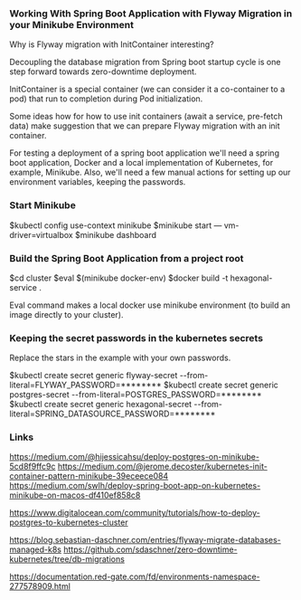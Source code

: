 ### Working With Spring Boot Application with Flyway Migration in your Minikube Environment 

Why is Flyway migration with InitContainer interesting?

Decoupling the database migration from Spring boot startup cycle
is one step forward towards zero-downtime deployment.

InitContainer is a special container (we can consider it a co-container to a pod) 
that run to completion during Pod initialization.

Some ideas how for how to use init containers (await a service, pre-fetch data) make suggestion
that we can prepare Flyway migration with an init container.

For testing a deployment of a spring boot application we'll need a spring boot application,
Docker and a local implementation of Kubernetes, for example, Minikube.
Also, we'll need a few manual actions for setting up our environment variables, keeping the passwords.

### Start Minikube

$kubectl config use-context minikube
$minikube start — vm-driver=virtualbox
$minikube dashboard

### Build the Spring Boot Application from a project root
$cd cluster
$eval $(minikube docker-env)
$docker build -t hexagonal-service .

Eval command makes a local docker use minikube environment (to build an image directly to your cluster).

### Keeping the secret passwords in the kubernetes secrets

Replace the stars in the example with your own passwords.

$kubectl create secret generic flyway-secret --from-literal=FLYWAY_PASSWORD=********
$kubectl create secret generic postgres-secret --from-literal=POSTGRES_PASSWORD=********
$kubectl create secret generic hexagonal-secret --from-literal=SPRING_DATASOURCE_PASSWORD=********


### Links
https://medium.com/@hijessicahsu/deploy-postgres-on-minikube-5cd8f9ffc9c
https://medium.com/@jerome.decoster/kubernetes-init-container-pattern-minikube-39eceece084
https://medium.com/swlh/deploy-spring-boot-app-on-kubernetes-minikube-on-macos-df410ef858c8

https://www.digitalocean.com/community/tutorials/how-to-deploy-postgres-to-kubernetes-cluster

https://blog.sebastian-daschner.com/entries/flyway-migrate-databases-managed-k8s
https://github.com/sdaschner/zero-downtime-kubernetes/tree/db-migrations

https://documentation.red-gate.com/fd/environments-namespace-277578909.html